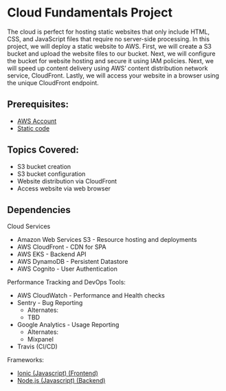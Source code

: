 # Cloud Fundamentals Project
The cloud is perfect for hosting static websites that only include HTML, CSS, and JavaScript files that require no server-side processing. In this project, we will deploy a static website to AWS. First, we will create a S3 bucket and upload the website files to our bucket. Next, we will configure the bucket for website hosting and secure it using IAM policies. Next, we will speed up content delivery using AWS’ content distribution network service, CloudFront. Lastly, we will access your website in a browser using the unique CloudFront endpoint.

## Prerequisites:
* [AWS Account](https://aws.amazon.com/)
* [Static code](https://github.com/nalbert9/Cloud_Computing/tree/master/P1_Deploy_Website_AWS/Website)

## Topics Covered:
* S3 bucket creation
* S3 bucket configuration
* Website distribution via CloudFront
* Access website via web browser

## Dependencies
Cloud Services
* Amazon Web Services S3 - Resource hosting and deployments
* AWS CloudFront - CDN for SPA
* AWS EKS - Backend API
* AWS DynamoDB - Persistent Datastore
* AWS Cognito - User Authentication

Performance Tracking and DevOps Tools:
* AWS CloudWatch - Performance and Health checks
* Sentry - Bug Reporting
  * Alternates:
  * TBD
* Google Analytics - Usage Reporting
  * Alternates:
  * Mixpanel
* Travis (CI/CD)

Frameworks:
* [Ionic (Javascript) (Frontend)](https://ionicframework.com/)
* [Node.js (Javascript) (Backend)](https://nodejs.org/en/)
